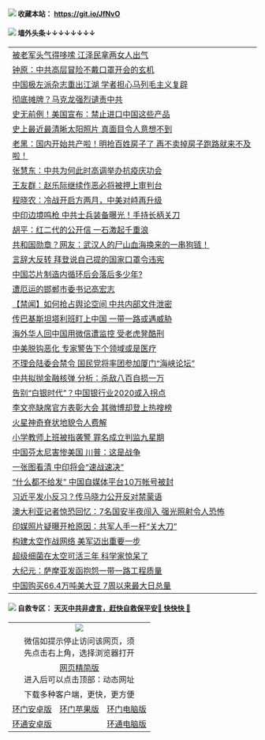  #### <img src="https://img.icons8.com/color/48/000000/check-all.png"/> 收藏本站： https://git.io/JfNvO 


 #### <img src="https://img.icons8.com/color/48/000000/check-all.png"/> 墙外头条↓↓↓↓↓↓↓↓ 
<table>  
<tr><td colspan="2" align="left"><a href="https://dwkts8awlbkd7.cloudfront.net/?name=c1221575&key=jdhvxawhshihitwk&from=gy1">被老军头气得哆嗦  江泽民拿两女人出气</a></td></tr>
<tr><td colspan="2" align="left"><a href="https://dwkts8awlbkd7.cloudfront.net/?name=c1221564&key=jdhvxawhshihitwk&from=gy1">钟原：中共高层冒险不戴口罩开会的玄机</a></td></tr>
<tr><td colspan="2" align="left"><a href="https://dwkts8awlbkd7.cloudfront.net/?name=c1221490&key=jdhvxawhshihitwk&from=gy1">中国极左派杂志重出江湖 学者担心马列毛主义复辟</a></td></tr>
<tr><td colspan="2" align="left"><a href="https://dwkts8awlbkd7.cloudfront.net/?name=c1221574&key=jdhvxawhshihitwk&from=gy1">彻底摊牌？马克龙强烈谴责中共</a></td></tr>
<tr><td colspan="2" align="left"><a href="https://dwkts8awlbkd7.cloudfront.net/?name=c1221573&key=jdhvxawhshihitwk&from=gy1">史无前例！美国宣布：禁止进口中国这些产品</a></td></tr>
<tr><td colspan="2" align="left"><a href="https://dwkts8awlbkd7.cloudfront.net/?name=c1221572&key=jdhvxawhshihitwk&from=gy1">史上最近最清晰太阳照片 真面目令人意想不到</a></td></tr>
<tr><td colspan="2" align="left"><a href="https://dwkts8awlbkd7.cloudfront.net/?name=c1221497&key=jdhvxawhshihitwk&from=gy1">老黑：国内开始共产啦！明抢百姓房子了 再不卖掉房子跑路就来不及啦！</a></td></tr>
<tr><td colspan="2" align="left"><a href="https://dwkts8awlbkd7.cloudfront.net/?name=c1221563&key=jdhvxawhshihitwk&from=gy1">张慧东：中共为何此时高调举办抗疫庆功会</a></td></tr>
<tr><td colspan="2" align="left"><a href="https://dwkts8awlbkd7.cloudfront.net/?name=c1221565&key=jdhvxawhshihitwk&from=gy1">王友群：赵乐际继续作恶必将被押上审判台</a></td></tr>
<tr><td colspan="2" align="left"><a href="https://dwkts8awlbkd7.cloudfront.net/?name=c1221538&key=jdhvxawhshihitwk&from=gy1">程晓农：冷战开启方两月，中美对峙再升级</a></td></tr>
<tr><td colspan="2" align="left"><a href="https://dwkts8awlbkd7.cloudfront.net/?name=c1221532&key=jdhvxawhshihitwk&from=gy1">中印边境鸣枪 中共士兵装备曝光！手持长柄关刀</a></td></tr>
<tr><td colspan="2" align="left"><a href="https://dwkts8awlbkd7.cloudfront.net/?name=c1221539&key=jdhvxawhshihitwk&from=gy1">胡平：红二代的公开信 一石激起千重浪</a></td></tr>
<tr><td colspan="2" align="left"><a href="https://dwkts8awlbkd7.cloudfront.net/?name=c1221555&key=jdhvxawhshihitwk&from=gy1">共和国勋章？网友：武汉人的尸山血海换来的一串狗链！</a></td></tr>
<tr><td colspan="2" align="left"><a href="https://dwkts8awlbkd7.cloudfront.net/?name=c1221557&key=jdhvxawhshihitwk&from=gy1">言辞大反转 拜登说自己提的国家口罩令违宪</a></td></tr>
<tr><td colspan="2" align="left"><a href="https://dwkts8awlbkd7.cloudfront.net/?name=c1221491&key=jdhvxawhshihitwk&from=gy1">中国芯片制造内循环后会落后多少年?</a></td></tr>
<tr><td colspan="2" align="left"><a href="https://dwkts8awlbkd7.cloudfront.net/?name=c1221487&key=jdhvxawhshihitwk&from=gy1">遭厄运的邯郸市委书记高宏志</a></td></tr>
<tr><td colspan="2" align="left"><a href="https://dwkts8awlbkd7.cloudfront.net/?name=c1221537&key=jdhvxawhshihitwk&from=gy1">【禁闻】如何抢占舆论空间 中共内部文件泄密</a></td></tr>
<tr><td colspan="2" align="left"><a href="https://dwkts8awlbkd7.cloudfront.net/?name=c1221499&key=jdhvxawhshihitwk&from=gy1">传巴基斯坦塔利班盯上中国 一带一路或遇威胁</a></td></tr>
<tr><td colspan="2" align="left"><a href="https://dwkts8awlbkd7.cloudfront.net/?name=c1221556&key=jdhvxawhshihitwk&from=gy1">海外华人回中国用微信遭监控 受老虎凳酷刑</a></td></tr>
<tr><td colspan="2" align="left"><a href="https://dwkts8awlbkd7.cloudfront.net/?name=c1221500&key=jdhvxawhshihitwk&from=gy1">中美脱钩恶化 专家警告下个领域或是医疗</a></td></tr>
<tr><td colspan="2" align="left"><a href="https://dwkts8awlbkd7.cloudfront.net/?name=c1221531&key=jdhvxawhshihitwk&from=gy1">不理会陆委会禁令 国民党将率团参加厦门“海峡论坛”</a></td></tr>
<tr><td colspan="2" align="left"><a href="https://dwkts8awlbkd7.cloudfront.net/?name=c1221515&key=jdhvxawhshihitwk&from=gy1">中共拟抛金融核弹 分析：杀敌八百自损一万</a></td></tr>
<tr><td colspan="2" align="left"><a href="https://dwkts8awlbkd7.cloudfront.net/?name=c1221516&key=jdhvxawhshihitwk&from=gy1">告别“白银时代”？中国银行业2020或入拐点</a></td></tr>
<tr><td colspan="2" align="left"><a href="https://dwkts8awlbkd7.cloudfront.net/?name=c1221505&key=jdhvxawhshihitwk&from=gy1">李文亮缺席官方表彰大会 其微博却登上热搜榜</a></td></tr>
<tr><td colspan="2" align="left"><a href="https://dwkts8awlbkd7.cloudfront.net/?name=c1221528&key=jdhvxawhshihitwk&from=gy1">火星神奇脊状地貌令人费解</a></td></tr>
<tr><td colspan="2" align="left"><a href="https://dwkts8awlbkd7.cloudfront.net/?name=c1221554&key=jdhvxawhshihitwk&from=gy1">小学教师上班被指袭警 罪名成立判监九星期</a></td></tr>
<tr><td colspan="2" align="left"><a href="https://dwkts8awlbkd7.cloudfront.net/?name=c1221514&key=jdhvxawhshihitwk&from=gy1">中国芬太尼害惨美国 川普：这是战争</a></td></tr>
<tr><td colspan="2" align="left"><a href="https://dwkts8awlbkd7.cloudfront.net/?name=c1221571&key=jdhvxawhshihitwk&from=gy1">一张图看清 中印将会“速战速决”</a></td></tr>
<tr><td colspan="2" align="left"><a href="https://dwkts8awlbkd7.cloudfront.net/?name=c1221530&key=jdhvxawhshihitwk&from=gy1">“什么都不给发” 中国自媒体平台10万帐号被封</a></td></tr>
<tr><td colspan="2" align="left"><a href="https://dwkts8awlbkd7.cloudfront.net/?name=c1221579&key=jdhvxawhshihitwk&from=gy1">习近平发小反习？传马晓力公开反对禁蒙语</a></td></tr>
<tr><td colspan="2" align="left"><a href="https://dwkts8awlbkd7.cloudfront.net/?name=c1221489&key=jdhvxawhshihitwk&from=gy1">澳大利亚记者惊恐回忆：7名国安半夜闯入 强光照射令人恐怖</a></td></tr>
<tr><td colspan="2" align="left"><a href="https://dwkts8awlbkd7.cloudfront.net/?name=c1221508&key=jdhvxawhshihitwk&from=gy1">印媒照片疑曝开枪原因：共军人手一杆“关大刀”</a></td></tr>
<tr><td colspan="2" align="left"><a href="https://dwkts8awlbkd7.cloudfront.net/?name=c1221529&key=jdhvxawhshihitwk&from=gy1">构建太空作战网络 美军迈出重要一步</a></td></tr>
<tr><td colspan="2" align="left"><a href="https://dwkts8awlbkd7.cloudfront.net/?name=c1221526&key=jdhvxawhshihitwk&from=gy1">超级细菌在太空可活三年 科学家惊呆了</a></td></tr>
<tr><td colspan="2" align="left"><a href="https://dwkts8awlbkd7.cloudfront.net/?name=c1221517&key=jdhvxawhshihitwk&from=gy1">大纪元：萨摩亚发函抱怨一带一路工程质量</a></td></tr>
<tr><td colspan="2" align="left"><a href="https://dwkts8awlbkd7.cloudfront.net/?name=c1221496&key=jdhvxawhshihitwk&from=gy1">中国购买66.4万吨美大豆 7周以来最大日总量</a></td></tr>

  </table>
  
  
 #### <img src="https://img.icons8.com/color/48/000000/check-all.png"/> 自救专区： [天灭中共非虚言，赶快自救保平安🍎 快快快 📩](https://github.com/pwgy/td/blob/master/README.md)
  
  <table>
  <tr>
    <td colspan="3" align="center"><img src="https://cdn.jsdelivr.net/gh/opipe/up/oGate65.jpg"/></td>
  </tr>
  <tr>
    <td colspan="3" align="center">微信如提示停止访问该网页，须<br/>先点击右上角，选择浏览器打开</td>
  <tr>
  <tr>
    <td colspan="3" align="center"><a href="https://gitcdn.xyz/cdn/otiny/up/master/show005.htm">网页精简版</a><br/>进入后可以点击顶部：动态网址</td>
  </tr>
  <tr>
    <td colspan="3" align="center">下载多种客户端，更快，更方便</td>
  <tr>
  <tr>
    <td align="center"><a href="https://cdn.jsdelivr.net/gh/opipe/up/oGatea.apk">环门安卓版</a></td>
    <td align="center"><a href="https://x.co/odisk">环门苹果版</a></td>
    <td align="center"><a href="https://cdn.jsdelivr.net/gh/opipe/up/oGate.zip">环门电脑版</a></td>
  </tr>
  <tr>
    <td align="center"><a href="https://cdn.jsdelivr.net/gh/opipe/up/oPipe.apk">环通安卓版</a></td>
    <td align="center"></td>
    <td align="center"><a href="https://raw.githubusercontent.com/opipe/up/master/oPipe.zip">环通电脑版</a></td>
  </tr>
  
</table>
